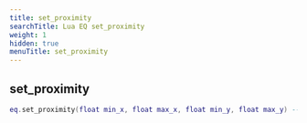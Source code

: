 ```yaml
---
title: set_proximity
searchTitle: Lua EQ set_proximity
weight: 1
hidden: true
menuTitle: set_proximity
---
```

## set_proximity
```lua
eq.set_proximity(float min_x, float max_x, float min_y, float max_y) -- void
```
